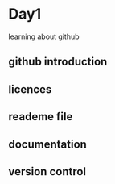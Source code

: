 # Day1
learning about github
## github introduction
## licences
## reademe file
## documentation
## version control

